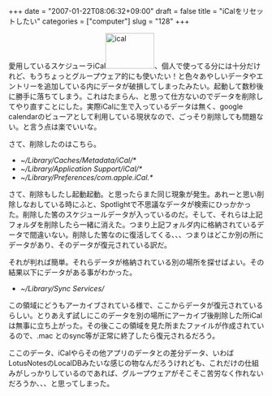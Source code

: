 +++
date = "2007-01-22T08:06:32+09:00"
draft = false
title = "iCalをリセットしたい"
categories = ["computer"]
slug = "128"
+++

愛用しているスケジューラiCal<a rel="lightbox" href="/images/2007/01/ical.jpg"><img width="96" height="70" border="0" alt="ical" title="ical" src="/images/2007/01/ical.jpg" /></a>、個人で使ってる分には十分だけれど、もうちょっとグループウェア的にも使いたい！と色々あやしいデータやエントリーを追加している内にデータが破損してしまったみたい。起動して数秒後に勝手に落ちてしまう。これはたまらん、と思って仕方ないのでデータを削除してやり直すことにした。実際iCalに生で入っているデータは無く、google calendarのビューアとして利用している現状なので、ごっそり削除しても問題ない。と言う点は楽でいいな。

さて、削除したのはこちら。
<ul>
	<li><em> ~/Library/Caches/Metadata/iCal/*</em></li>
	<li><em>~/Library/Application Support/iCal/*</em></li>
	<li><em>~/Library/Preferences/com.apple.iCal.*</em></li>
</ul>
さて、削除もしたし起動起動。と思ったらまた同じ現象が発生。あれーと思い削除しなおしている時にふと、Spotlightで不思議なデータが検索にひっかかった。削除した筈のスケジュールデータが入っているのだ。そして、それらは上記フォルダを削除したら一緒に消えた。つまり上記フォルダ内に格納されているデータで間違いない。削除した筈なのに復活してくる、、、つまりはどこか別の所にデータがあり、そのデータが復元されている訳だ。

それが判れば簡単。それらデータが格納されている別の場所を探せばよい。その結果以下にデータがある事がわかった。
<ul>
	<li><em> ~/Library/Sync Services/</em></li>
</ul>
この領域にどうもアーカイブされている様で、ここからデータが復元されているらしい。とりあえず試しにこのデータを別の場所にアーカイブ後削除した所iCalは無事に立ち上がった。その後ここの領域を見た所またファイルが作成されているので、.mac とのsync等が正常に終了したら復元されるだろう。

ここのデータ、iCalやらその他アプリのデータとの差分データ、いわばLotusNotesのLocalDBみたいな感じの物なんだろうけれども、これだけの仕組みがしっかりしているのであれば、グループウェアがそこそこ苦労なく作れないだろうか、、、と思ってしまった。
